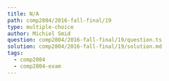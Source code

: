 ```yaml
---
title: N/A
path: comp2804/2016-fall-final/19
type: multiple-choice
author: Michiel Smid
question: comp2804/2016-fall-final/19/question.ts
solution: comp2804/2016-fall-final/19/solution.md
tags:
  - comp2804
  - comp2804-exam
---
```

